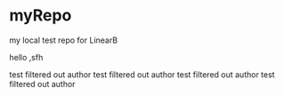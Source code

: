 # myRepo
my local test repo for LinearB

hello
,sfh

test filtered out author 
test filtered out author 
test filtered out author 
test filtered out author 

